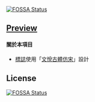 [![FOSSA Status](https://app.fossa.io/api/projects/git%2Bgithub.com%2FRoberMac%2FOldNews.svg?type=shield)](https://app.fossa.io/projects/git%2Bgithub.com%2FRoberMac%2FOldNews?ref=badge_shield)

## [Preview](https://robermac.github.io/#/works?name=OldNews)

#### 關於本項目
- [標誌](https://raw.githubusercontent.com/RoberMac/OldNews/master/public/img/assets/logo.png)使用「[文悅古體仿宋](http://wytype.com/typeface/WyueGutiFangsong/)」設計


## License
[![FOSSA Status](https://app.fossa.io/api/projects/git%2Bgithub.com%2FRoberMac%2FOldNews.svg?type=large)](https://app.fossa.io/projects/git%2Bgithub.com%2FRoberMac%2FOldNews?ref=badge_large)